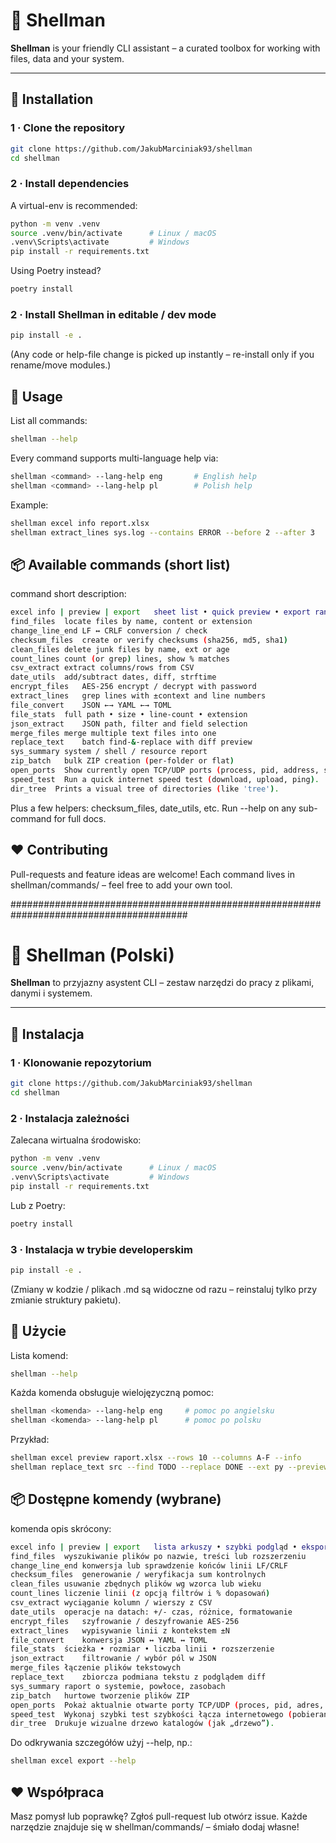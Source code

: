 # 🐚 Shellman

**Shellman** is your friendly CLI assistant – a curated toolbox for working with files, data and your system.

---

## 🔧 Installation

### 1 · Clone the repository

```bash
git clone https://github.com/JakubMarciniak93/shellman
cd shellman
```

### 2 · Install dependencies

A virtual-env is recommended:

```bash
python -m venv .venv
source .venv/bin/activate      # Linux / macOS
.venv\Scripts\activate         # Windows
pip install -r requirements.txt
```

Using Poetry instead?

```bash
poetry install
```

### 2 · Install Shellman in editable / dev mode

```bash
pip install -e .
```
(Any code or help-file change is picked up instantly – re-install only if you rename/move modules.)

## 🚀 Usage

List all commands:

```bash
shellman --help
```

Every command supports multi-language help via:

```bash
shellman <command> --lang-help eng       # English help
shellman <command> --lang-help pl        # Polish help
```

Example:

```bash
shellman excel info report.xlsx
shellman extract_lines sys.log --contains ERROR --before 2 --after 3
```
## 📦 Available commands (short list)

command	short description:
```bash
excel info | preview | export	sheet list • quick preview • export ranges to CSV
find_files	locate files by name, content or extension
change_line_end	LF ↔ CRLF conversion / check
checksum_files	create or verify checksums (sha256, md5, sha1)
clean_files	delete junk files by name, ext or age
count_lines	count (or grep) lines, show % matches
csv_extract	extract columns/rows from CSV
date_utils	add/subtract dates, diff, strftime
encrypt_files	AES-256 encrypt / decrypt with password
extract_lines	grep lines with ±context and line numbers
file_convert	JSON ←→ YAML ←→ TOML
file_stats	full path • size • line-count • extension
json_extract	JSON path, filter and field selection
merge_files	merge multiple text files into one
replace_text	batch find-&-replace with diff preview
sys_summary	system / shell / resource report
zip_batch	bulk ZIP creation (per-folder or flat)
open_ports  Show currently open TCP/UDP ports (process, pid, address, state).
speed_test	Run a quick internet speed test (download, upload, ping).
dir_tree  Prints a visual tree of directories (like 'tree').
```
Plus a few helpers: checksum_files, date_utils, etc. Run --help on any sub-command for full docs.

## ❤️ Contributing

Pull-requests and feature ideas are welcome!
Each command lives in shellman/commands/ – feel free to add your own tool.

########################################################################################

# 🐚 Shellman (Polski)

**Shellman** to przyjazny asystent CLI – zestaw narzędzi do pracy z plikami, danymi i systemem.

---

## 🔧 Instalacja

### 1 · Klonowanie repozytorium

```bash
git clone https://github.com/JakubMarciniak93/shellman
cd shellman
```
### 2 · Instalacja zależności

Zalecana wirtualna środowisko:

```bash
python -m venv .venv
source .venv/bin/activate      # Linux / macOS
.venv\Scripts\activate         # Windows
pip install -r requirements.txt
```
Lub z Poetry:

```bash
poetry install
```

### 3 · Instalacja w trybie developerskim

```bash
pip install -e .
```

(Zmiany w kodzie / plikach .md są widoczne od razu – reinstaluj tylko przy zmianie struktury pakietu).

## 🚀 Użycie

Lista komend:

```bash
shellman --help
```
Każda komenda obsługuje wielojęzyczną pomoc:

```bash
shellman <komenda> --lang-help eng     # pomoc po angielsku
shellman <komenda> --lang-help pl      # pomoc po polsku
```
Przykład:

```bash
shellman excel preview raport.xlsx --rows 10 --columns A-F --info
shellman replace_text src --find TODO --replace DONE --ext py --preview
```
## 📦 Dostępne komendy (wybrane)

komenda	opis skrócony:
```bash
excel info | preview | export	lista arkuszy • szybki podgląd • eksport do CSV
find_files	wyszukiwanie plików po nazwie, treści lub rozszerzeniu
change_line_end	konwersja lub sprawdzenie końców linii LF/CRLF
checksum_files	generowanie / weryfikacja sum kontrolnych
clean_files	usuwanie zbędnych plików wg wzorca lub wieku
count_lines	liczenie linii (z opcją filtrów i % dopasowań)
csv_extract	wyciąganie kolumn / wierszy z CSV
date_utils	operacje na datach: +/- czas, różnice, formatowanie
encrypt_files	szyfrowanie / deszyfrowanie AES-256
extract_lines	wypisywanie linii z kontekstem ±N
file_convert	konwersja JSON ↔ YAML ↔ TOML
file_stats	ścieżka • rozmiar • liczba linii • rozszerzenie
json_extract	filtrowanie / wybór pól w JSON
merge_files	łączenie plików tekstowych
replace_text	zbiorcza podmiana tekstu z podglądem diff
sys_summary	raport o systemie, powłoce, zasobach
zip_batch	hurtowe tworzenie plików ZIP
open_ports  Pokaż aktualnie otwarte porty TCP/UDP (proces, pid, adres, stan).
speed_test	Wykonaj szybki test szybkości łącza internetowego (pobieranie, wysyłanie, pingowanie).
dir_tree  Drukuje wizualne drzewo katalogów (jak „drzewo”).
```
Do odkrywania szczegółów użyj --help, np.:

```bash
shellman excel export --help
```

## ❤️ Współpraca

Masz pomysł lub poprawkę? Zgłoś pull-request lub otwórz issue.
Każde narzędzie znajduje się w shellman/commands/ – śmiało dodaj własne!

